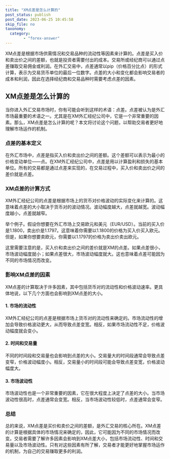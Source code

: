 ```yaml
---
title: "XM点差是怎么计算的"
post_status: publish
post_date: 2023-06-25 10:45:58
skip_file: no
taxonomy:
  category:
        - "forex-answer"
---
```


XM点差是根据市场供需情况和交易品种的流动性等因素来计算的。点差是买入价和卖出价之间的差额，也就是投资者需要付出的成本。交易所或经纪商可以通过点差赚取交易佣金或利润。在外汇交易中，点差通常以pip（价格百分比点）的形式计算，表示为交易货币单位的最后一位数字。点差的大小和变化都会影响交易者的成本和利润，因此在选择经纪商和交易品种时需要考虑点差的因素。

## XM点差是怎么计算的

当你进入外汇交易市场时，你有可能会听到这样的术语：点差。点差被认为是外汇市场最重要的术语之一。尤其是在XM外汇经纪公司中，它是一个非常重要的因素。那么，XM点差是怎么计算的呢？本文将讨论这个问题，以帮助交易者更好地理解市场运作的机制。

### 点差的基本定义

在外汇市场中，点差是指买入价和卖出价之间的差额。这个差额可以表示为最小的价格变动单位——点。在XM外汇经纪公司中，点差是用以计算盈利和损失的基本单位。所有的交易都是通过点差来实现的，在交易过程中，买入价和卖出价之间的差价就是点差。

### XM点差的计算方式

XM外汇经纪公司的点差是根据市场上的货币对价格波动的实际变化来计算的。这意味着点差的大小取决于货币对的波动情况。波动幅度越大，点差就越宽。波动幅度越小，点差就越窄。

举个例子。假设你想要在外汇市场上交易欧元和美元（EUR/USD）。当前的买入价是1.1800，卖出价是1.1797。这意味着你需要以1.1800的价格为买入价买入欧元。但是，如果你想要卖欧元，你需要以1.1797的价格为卖出价卖出欧元。

这里需要注意的是，买入价和卖出价之间的差价就是XM的点差。如果点差很小，市场波动幅度就小；如果点差很大，市场波动幅度就大。这也意味着点差可能因为不同的市场情况而改变。

### 影响XM点差的因素

XM点差的计算取决于许多因素，其中包括货币对的流动性和价格波动速率。更具体地说，以下几个方面也会影响到XM点差的大小。

#### 1. 市场的流动性

XM外汇经纪公司的点差是根据市场上货币对的流动性来确定的。市场流动性的增加会导致价格波动更大，从而导致点差变宽。相反，如果市场流动性不足，价格波动幅度就会变小。

#### 2. 时间和交易量

不同的时间段和交易量也会影响到点差的大小。交易量大的时间段通常会导致点差变窄，价格波动幅度小。相反，交易量小的时间段可能会导致点差变宽，价格波动幅度大。

#### 3. 市场波动性

市场波动性也是一个非常重要的因素，它在很大程度上决定了点差的大小。当市场波动性很高时，点差通常会变宽。相反，当市场波动性较低时，点差通常会变窄。

### 总结

总的来说，XM点差是买价和卖价之间的差额，是外汇交易的核心所在。XM点差的计算是根据具体的市场情况来确定的，因此，它可能因为不同的市场情况而改变。交易者需要了解许多因素会影响到XM点差大小，包括市场流动性、时间和交易量以及市场波动性。只有对这些因素有所了解，交易者才能更好地掌握市场运作的机制，为自己的交易赚取更多的利润。